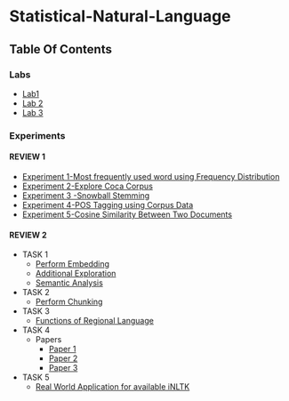 # Statistical-Natural-Language

## Table Of Contents
### Labs
* [Lab1](https://github.com/juniemariam/CSE6060---Statistical-Natural-Language/blob/master/LAB1%20NLP.ipynb)
* [Lab 2](https://github.com/juniemariam/CSE6060---Statistical-Natural-Language/blob/master/LAB2%20NLP.ipynb)
* [Lab 3](https://github.com/juniemariam/CSE6060---Statistical-Natural-Language/blob/master/LAB3%20NLP.ipynb)
### Experiments
#### REVIEW 1
- [Experiment 1-Most frequently used word using Frequency Distribution](https://github.com/juniemariam/CSE6060---Statistical-Natural-Language/blob/master/Assignment%201.ipynb)
- [Experiment 2-Explore Coca Corpus](https://github.com/juniemariam/CSE6060---Statistical-Natural-Language/blob/master/explore_coca_corpus.docx.pdf)
- [Experiment 3 -Snowball Stemming](https://github.com/juniemariam/CSE6060---Statistical-Natural-Language/blob/master/Assignment%203.ipynb)
- [Experiment 4-POS Tagging using Corpus Data](https://github.com/juniemariam/CSE6060---Statistical-Natural-Language/blob/master/Assignment%204.ipynb)
- [Experiment 5-Cosine Similarity Between Two Documents](https://github.com/juniemariam/CSE6060---Statistical-Natural-Language/blob/master/Assignment%205.ipynb)
#### REVIEW 2
- TASK 1 
  * [Perform Embedding](https://github.com/juniemariam/CSE6060---Statistical-Natural-Language/blob/master/Activity%201.ipynb)
  * [Additional Exploration](https://colab.research.google.com/drive/14xh43aYnChioM9FoqpHIZ301ljfWEzSa)
  * [Semantic Analysis](https://github.com/juniemariam/CSE6060---Statistical-Natural-Language/blob/master/SemanticAnalysis.ipynb)
- TASK 2
    * [Perform Chunking](https://github.com/juniemariam/CSE6060---Statistical-Natural-Language/blob/master/Activity%202.ipynb)
- TASK 3
    * [Functions of Regional Language](https://github.com/juniemariam/CSE6060---Statistical-Natural-Language/blob/master/Activity3.ipynb)
- TASK 4 
    * Papers
      * [Paper 1](https://github.com/juniemariam/CSE6060---Statistical-Natural-Language/blob/master/Information-Retrieval-in-Malayalam-Using-Natural-Language-Processing.pdf)
      * [Paper 2](https://github.com/juniemariam/CSE6060---Statistical-Natural-Language/blob/master/NamedEntityRecognitionforMalayalamlanguageACRFbasedapproach.pdf)
      * [Paper 3](https://github.com/juniemariam/CSE6060---Statistical-Natural-Language/blob/master/anishaazizt2015.pdf)
- TASK 5
    * [Real World Application for available iNLTK](https://github.com/juniemariam/CSE6060---Statistical-Natural-Language/blob/master/REAL%20TIME%20APPLICATIONS%20OF%20NLP%20FOR%20REGIONAL%20LANGUAGES.pdf)

